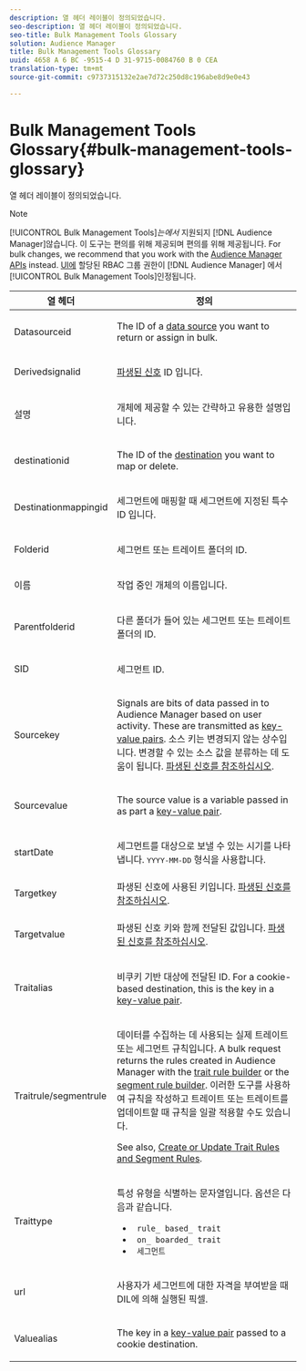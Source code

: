 ```yaml
---
description: 열 헤더 레이블이 정의되었습니다.
seo-description: 열 헤더 레이블이 정의되었습니다.
seo-title: Bulk Management Tools Glossary
solution: Audience Manager
title: Bulk Management Tools Glossary
uuid: 4658 A 6 BC -9515-4 D 31-9715-0084760 B 0 CEA
translation-type: tm+mt
source-git-commit: c9737315132e2ae7d72c250d8c196abe8d9e0e43

---
```



# Bulk Management Tools Glossary{#bulk-management-tools-glossary}

열 헤더 레이블이 정의되었습니다.

<!-- 

<p>r_bulk_glossary.xml </p>

 -->

>[!NOTE]
>
>[!UICONTROL Bulk Management Tools]*는에서* 지원되지 [!DNL Audience Manager]않습니다. 이 도구는 편의를 위해 제공되며 편의를 위해 제공됩니다. For bulk changes, we recommend that you work with the [Audience Manager APIs](../../api/rest-api-main/aam-api-getting-started.md) instead. [UI에](../../features/administration/administration-overview.md) 할당된 RBAC 그룹 권한이 [!DNL Audience Manager] 에서 [!UICONTROL Bulk Management Tools]인정됩니다.

<table id="table_2C2BC2FB3EFC443C9A5AE18EFC6FABFD"> 
 <thead> 
  <tr> 
   <th colname="col1" class="entry"> 열 헤더 </th> 
   <th colname="col2" class="entry"> 정의 </th> 
  </tr> 
 </thead>
 <tbody> 
  <tr> 
   <td colname="col1"> <p> <span class="term"> Datasourceid</span> </p> </td> 
   <td colname="col2"> <p>The ID of a <a href="../../features/datasources-list-and-settings.md#data-sources-list-and-settings"> data source</a> you want to return or assign in bulk. </p> </td> 
  </tr> 
  <tr> 
   <td colname="col1"> <p> <span class="term"> Derivedsignalid</span> </p> </td> 
   <td colname="col2"> <p><a href="../../features/derived-signals.md"> 파생된 신호</a> ID 입니다. </p> </td> 
  </tr> 
  <tr> 
   <td colname="col1"> <p> <span class="term"> 설명</span> </p> </td> 
   <td colname="col2"> <p>개체에 제공할 수 있는 간략하고 유용한 설명입니다. </p> </td> 
  </tr> 
  <tr> 
   <td colname="col1"> <p> <span class="term"> destinationid</span> </p> </td> 
   <td colname="col2"> <p>The ID of the <a href="../../features/destinations/destinations.md"> destination</a> you want to map or delete. </p> </td> 
  </tr> 
  <tr> 
   <td colname="col1"> <p> <span class="term"> Destinationmappingid</span> </p> </td> 
   <td colname="col2"> <p>세그먼트에 매핑할 때 세그먼트에 지정된 특수 ID 입니다. </p> </td> 
  </tr> 
  <tr> 
   <td colname="col1"> <p> <span class="term"> Folderid</span> </p> </td> 
   <td colname="col2"> <p>세그먼트 또는 트레이트 폴더의 ID. </p> </td> 
  </tr> 
  <tr> 
   <td colname="col1"> <p> <span class="term"> 이름</span> </p> </td> 
   <td colname="col2"> <p>작업 중인 개체의 이름입니다. </p> </td> 
  </tr> 
  <tr> 
   <td colname="col1"> <p> <span class="term"> Parentfolderid</span> </p> </td> 
   <td colname="col2"> <p>다른 폴더가 들어 있는 세그먼트 또는 트레이트 폴더의 ID. </p> </td> 
  </tr> 
  <tr> 
   <td colname="col1"> <p> <span class="term"> SID</span> </p> </td> 
   <td colname="col2"> <p>세그먼트 ID. </p> </td> 
  </tr> 
  <tr> 
   <td colname="col1"> <p> <span class="term"> Sourcekey</span> </p> </td> 
   <td colname="col2"> <p>Signals are bits of data passed in to <span class="keyword"> Audience Manager</span> based on user activity. These are transmitted as <a href="../../reference/key-value-pairs-explained.md"> key-value pairs</a>. 소스 키는 변경되지 않는 상수입니다. 변경할 수 있는 소스 값을 분류하는 데 도움이 됩니다. <a href="../../features/derived-signals.md"> 파생된 신호를 참조하십시오</a>. </p> </td> 
  </tr> 
  <tr> 
   <td colname="col1"> <p> <span class="term"> Sourcevalue</span> </p> </td> 
   <td colname="col2"> <p>The source value is a variable passed in as part a <a href="../../reference/key-value-pairs-explained.md"> key-value pair</a>. </p> </td> 
  </tr> 
  <tr> 
   <td colname="col1"> <p> <span class="term"> startDate</span> </p> </td> 
   <td colname="col2"> <p>세그먼트를 대상으로 보낼 수 있는 시기를 나타냅니다. <tt>YYYY-MM-DD</tt> 형식을 사용합니다. </p> </td> 
  </tr> 
  <tr> 
   <td colname="col1"> <p> <span class="term"> Targetkey</span> </p> </td> 
   <td colname="col2">파생된 신호에 사용된 키입니다. <a href="../../features/derived-signals.md"> 파생된 신호를 참조하십시오</a>. </td> 
  </tr> 
  <tr> 
   <td colname="col1"> <p> <span class="term"> Targetvalue</span> </p> </td> 
   <td colname="col2"> <p>파생된 신호 키와 함께 전달된 값입니다. <a href="../../features/derived-signals.md"> 파생된 신호를 참조하십시오</a>. </p> </td> 
  </tr> 
  <tr> 
   <td colname="col1"> <p> <span class="term"> Traitalias</span> </p> </td> 
   <td colname="col2"> <p>비쿠키 기반 대상에 전달된 ID. For a cookie-based destination, this is the key in a <a href="../../reference/key-value-pairs-explained.md"> key-value pair</a>. </p> </td> 
  </tr> 
  <tr> 
   <td colname="col1"> <p> <span class="term"> Traitrule/segmentrule</span> </p> </td> 
   <td colname="col2"> <p>데이터를 수집하는 데 사용되는 실제 트레이트 또는 세그먼트 규칙입니다. A bulk request returns the rules created in <span class="keyword"> Audience Manager</span> with the <a href="../../features/traits/about-trait-builder.md"> trait rule builder</a> or the <a href="../../features/segments/segment-builder.md"> segment rule builder</a>. 이러한 도구를 사용하여 규칙을 작성하고 트레이트 또는 트레이트를 업데이트할 때 규칙을 일괄 적용할 수도 있습니다. </p> <p>See also, <a href="../../reference/bulk-management-tools/bulk-rules.md"> Create or Update Trait Rules and Segment Rules</a>. </p> </td> 
  </tr> 
  <tr> 
   <td colname="col1"> <p> <span class="term"> Traittype</span> </p> </td> 
   <td colname="col2"> <p>특성 유형을 식별하는 문자열입니다. 옵션은 다음과 같습니다. </p> 
    <ul id="ul_AB5B4F87B14241DCBBE44B0B7BD4EF72"> 
     <li id="li_21F9412CDDC64FAA888C6542E284C436"> <code> rule_ based_ trait</code> </li> 
     <li id="li_5A5EA9A1EC5C45C991875EBBE7979A5A"> <code> on_ boarded_ trait </code> </li> 
     <li id="li_F38B58ADE3324E97A71E3F94F11945BE"> <code> 세그먼트</code> </li> 
    </ul> </td> 
  </tr> 
  <tr> 
   <td colname="col1"> <p> <span class="term"> url</span> </p> </td> 
   <td colname="col2"> <p>사용자가 세그먼트에 대한 자격을 부여받을 때 DIL에 의해 실행된 픽셀. </p> </td> 
  </tr> 
  <tr> 
   <td colname="col1"> <p> <span class="term"> Valuealias</span> </p> </td> 
   <td colname="col2"> <p>The key in a <a href="../../reference/key-value-pairs-explained.md"> key-value pair</a> passed to a cookie destination. </p> </td> 
  </tr> 
 </tbody> 
</table>

